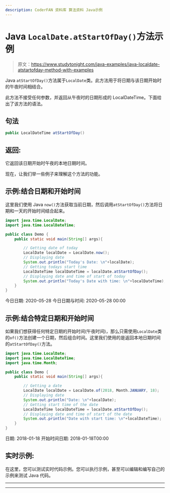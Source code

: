 ```yaml
---
description: CoderFAN 资料库 算法资料 Java示例
---
```


# Java `LocalDate.atStartOfDay()`方法示例

> 原文：<https://www.studytonight.com/java-examples/java-localdate-atstartofday-method-with-examples>

Java `atStartOfDay()`方法属于`LocalDate`类。此方法用于将日期与该日期开始时的午夜时间相结合。

此方法不接受任何参数，并返回从午夜时的日期形成的 LocalDateTime。下面给出了该方法的语法。

## 句法

```java
public LocalDateTime atStartOfDay()
```

## 返回:

它返回该日期开始时午夜的本地日期时间。

现在，让我们举一些例子来理解这个方法的功能。

## 示例:结合日期和开始时间

这里我们使用 Java `now()`方法获取当前日期，然后调用`atStartOfDay()`方法将日期和一天的开始时间结合起来。

```java
import java.time.LocalDate;
import java.time.LocalDateTime;

public class Demo {  
	public static void main(String[] args){  

		// Getting date of today
		LocalDate localDate = LocalDate.now();
		// Displaying date
		System.out.println("Today's Date: \n"+localDate);
		// Getting todays start time
		LocalDateTime localDateTime = localDate.atStartOfDay();
		// Displaying date and time of start of today
		System.out.println("Today's Date with time: \n"+localDateTime);
	}
} 
```

今日日期:
2020-05-28
今日日期与时间:
2020-05-28 00:00

## 示例:结合特定日期和开始时间

如果我们想获得任何特定日期的开始时间(午夜时间)，那么只需使用`LocalDate`类的`of()`方法创建一个日期，然后组合时间。这里我们使用的是返回本地日期时间的`atStartOfDay()`方法。

```java
import java.time.LocalDate;
import java.time.LocalDateTime;
import java.time.Month;

public class Demo {  
	public static void main(String[] args){  

		// Getting a date
		LocalDate localDate = LocalDate.of(2018, Month.JANUARY, 18);
		// Displaying date
		System.out.println("Date: \n"+localDate);
		// Getting start time of the date
		LocalDateTime localDateTime = localDate.atStartOfDay();
		// Displaying date and time of start of the date
		System.out.println("Date with start time: \n"+localDateTime);
	}
} 
```

日期:
2018-01-18
开始时间日期:
2018-01-18T00:00

## 实时示例:

在这里，您可以测试实时代码示例。您可以执行示例，甚至可以编辑和编写自己的示例来测试 Java 代码。

* * *

* * *